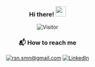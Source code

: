 <div id="header" align="center">
  
  ### Hi there! <img src="https://media.giphy.com/media/hvRJCLFzcasrR4ia7z/giphy.gif" width="28">
  ![Visitor](https://visitor-badge.laobi.icu/badge?page_id=smnspz.smnspz)


  ### 📬 How to reach me
  <a href="mailto:rsn.smn@gmail.com">![rsn.smn@gmail.com](https://img.shields.io/badge/Gmail-D14836?style=for-the-badge&logo=gmail&logoColor=white)</a>
  <a href="<https://www.linkedin.com/in/simone-rosani/>">![LinkedIn](https://img.shields.io/badge/LinkedIn-0077B5?style=for-the-badge&logo=linkedin&logoColor=white)</a>
  
</div>
